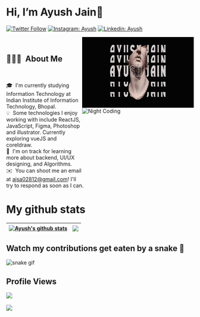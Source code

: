 # Hi, I’m Ayush Jain👋 
[![Twitter Follow](https://img.shields.io/twitter/follow/AyushJaun?label=Follow)](https://twitter.com/AyushJaun)
[![Instagram: Ayush](https://img.shields.io/badge/-Ayush-pink?style=flat-square&logo=Instagram&logoColor=white&link=https://www.instagram.com/_.ayuxxhh._/)](https://www.instagram.com/_.ayuxxhh._/)
[![Linkedin: Ayush](https://img.shields.io/badge/-Ayush-blue?style=flat-square&logo=Linkedin&logoColor=white&link=https://www.linkedin.com/in/ayush-jain-315b51228/)](https://www.linkedin.com/in/ayush-jain-315b51228/)

 <img alt="Night Coding" src="ayush jian.jpg" align="right" height="190" width="300"/>
 <br>
 
## 👨🏻‍💻 &nbsp;About Me

 
 <img alt="Night Coding" src="https://user-images.githubusercontent.com/96309032/210981303-80989856-7ce2-43c8-a9b8-6874fbeeaa19.gif" align="right" height="190" width="300"/>
 <br>

🎓 &nbsp;I'm currently studying Information Technology at Indian Institute of Information Technology, Bhopal.\
💡 &nbsp;Some technologies I enjoy working with include ReactJS, JavaScript, Figma, Photoshop and illustrator. Currently exploring vueJS and coreIdraw.\
🌱 &nbsp;I'm on track for learning more about backend, UI/UX designing, and Algorithms.\
✉️ &nbsp;You can shoot me an email at ajsa02812@gmail.com! I'll try to respond as soon as I can.

# My github stats
| <a href="https://github.com/Ayush2966/github-readme-stats"><img align="center" src="https://github-readme-stats.vercel.app/api?username=Ayush2966&show_icons=true&include_all_commits=true&theme=buefy&hide_border=true" alt="Ayush's github stats" /></a> | <a href="https://github.com/Ayush2966/github-readme-stats"><img align="center" src="https://github-readme-stats.vercel.app/api/top-langs/?username=Ayush2966&layout=compact&theme=buefy&hide_border=true" /></a> |
| ------------- | ------------- |





## Watch my contributions get eaten by a snake 🐍
![snake gif](https://github.com/tanyarajhans/Actions/blob/output/github-contribution-grid-snake.svg)

## Profile Views

![](https://count.getloli.com/get/@Ayush2966.github.readme)
</br>

<img src="https://user-images.githubusercontent.com/73097560/115834477-dbab4500-a447-11eb-908a-139a6edaec5c.gif">
</br>
<!---
Ayush2966/Ayush2966 is a ✨ special ✨ repository because its `README.md` (this file) appears on your GitHub profile.
You can click the Preview link to take a look at your changes.
--->
